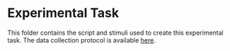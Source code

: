 # Experimental Task

This folder contains the script and stimuli used to create this experimental task. The data collection protocol is available [here](https://docs.google.com/document/d/1IhjuZlXArlhCwubAkBJBVjWgvtsbXCK79WUjSh_bh38/edit?usp=sharing).